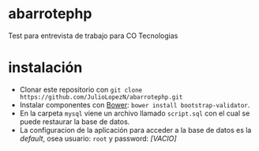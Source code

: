 # abarrotephp
Test para entrevista de trabajo para CO Tecnologias

# instalación
* Clonar este repositorio con `git clone https://github.com/JulioLopezN/abarrotephp.git` 
* Instalar componentes con [Bower](http://bower.io): `bower install bootstrap-validator`.
* En la carpeta `mysql` viene un archivo llamado `script.sql` con el cual se puede restaurar la base de datos.
* La configuracion de la aplicación para acceder a la base de datos es la *default*, osea usuario: `root` y password: *[VACIO]*
